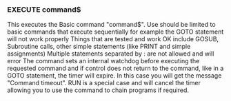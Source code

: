 

### EXECUTE command$

This executes the Basic command "command$". Use should be limited to basic commands that execute sequentially for example the GOTO statement will not work properly Things that are tested and work OK include GOSUB, Subroutine calls, other simple statements (like PRINT and simple assignments) Multiple statements separated by : are not allowed and will error The command sets an internal watchdog before executing the requested command and if control does not return to the command, like in a GOTO statement, the timer will expire. In this case you will get the message "Command timeout". RUN is a special case and will cancel the timer allowing you to use the command to chain programs if required.